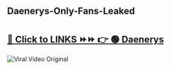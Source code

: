 
 ## Daenerys-Only-Fans-Leaked

# <h2><a href="https://clipsfans.com/Daenerys&ref=git">🔗 Click to LINKS ⏩⏩ 👉 🟢 Daenerys </a></h2>

<a href="https://clipsfans.com/Daenerys&ref=git" rel="nofollow" data-target="animated-image.originalLink"><img src="https://i.ibb.co.com/xMMVF88/686577567.gif" alt="Viral Video Original" style="max-width: 100%; display: inline-block;" data-target="animated-image.originalImage"></a>
